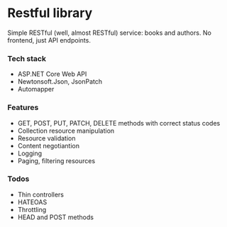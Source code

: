 # Restful library
Simple RESTful (well, almost RESTful) service: books and authors. No frontend, just API endpoints. 

### Tech stack
- ASP.NET Core Web API
- Newtonsoft.Json, JsonPatch
- Automapper

### Features
- GET, POST, PUT, PATCH, DELETE methods with correct status codes
- Collection resource manipulation
- Resource validation
- Content negotiantion
- Logging
- Paging, filtering resources

### Todos
- Thin controllers
- HATEOAS
- Throttling
- HEAD and POST methods
